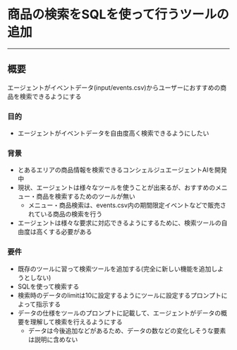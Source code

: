 # 商品の検索をSQLを使って行うツールの追加

---

## 概要
エージェントがイベントデータ(input/events.csv)からユーザーにおすすめの商品を検索できるようにする

### 目的
- エージェントがイベントデータを自由度高く検索できるようにしたい

### 背景
- とあるエリアの商品情報を検索できるコンシェルジュエージェントAIを開発中
- 現状、エージェントは様々なツールを使うことが出来るが、おすすめのメニュー・商品を検索するためのツールが無い
  - メニュー・商品検索は、events.csv内の期間限定イベントなどで販売されている商品の検索を行う
- エージェントは様々な要求に対応できるようにするために、検索ツールの自由度は高くする必要がある

### 要件
- 既存のツールに習って検索ツールを追加する(完全に新しい機能を追加しようとしない)
- SQLを使って検索する
- 検索時のデータのlimitは10に設定するようにツールに設定するプロンプトによって指示する
- データの仕様をツールのプロンプトに記載して、エージェントがデータの概要を理解して検索を行えるようにする
  - データは今後追加などがあるため、データの数などの変化しそうな要素は説明に含めない
